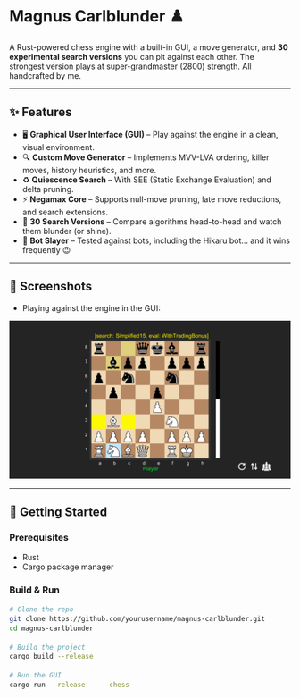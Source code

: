 # Magnus Carlblunder ♟️

A Rust-powered chess engine with a built-in GUI, a move generator, and **30 experimental search versions** you can pit against each other. The strongest version plays at super-grandmaster (2800) strength. All handcrafted by me.



---

## ✨ Features

- 🖥️ **Graphical User Interface (GUI)** – Play against the engine in a clean, visual environment.
- 🔍 **Custom Move Generator** – Implements MVV-LVA ordering, killer moves, history heuristics, and more.
- ♻️ **Quiescence Search** – With SEE (Static Exchange Evaluation) and delta pruning.
- ⚡  **Negamax Core** – Supports null-move pruning, late move reductions, and search extensions.
- 🔀 **30 Search Versions** – Compare algorithms head-to-head and watch them blunder (or shine).
- 🤖 **Bot Slayer** – Tested against bots, including the Hikaru bot… and it wins frequently 😉

---

## 📸 Screenshots

- Playing against the engine in the GUI:  
<p align="center">
  <img src="res/gui_img.png" alt="Screenshot of Magnus Carlblunder GUI" width="900"/>
</p>

---

## 🚀 Getting Started

### Prerequisites
- Rust
- Cargo package manager

### Build & Run
```bash
# Clone the repo
git clone https://github.com/yourusername/magnus-carlblunder.git
cd magnus-carlblunder

# Build the project
cargo build --release

# Run the GUI
cargo run --release -- --chess
